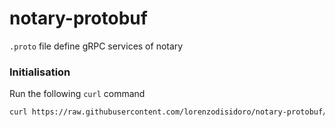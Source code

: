 # notary-protobuf

`.proto` file define gRPC services of notary

### Initialisation
Run the following `curl` command

```sh
curl https://raw.githubusercontent.com/lorenzodisidoro/notary-protobuf/master/script/install.sh | sh
``` 
